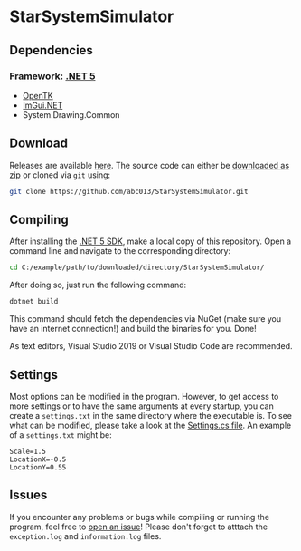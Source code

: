 # StarSystemSimulator


## Dependencies
### Framework: [.NET 5](https://dotnet.microsoft.com/download/dotnet/5.0)
- [OpenTK](https://github.com/opentk/opentk)
- [ImGui.NET](https://github.com/mellinoe/ImGui.NET)
- System.Drawing.Common

## Download
Releases are available [here](https://github.com/abc013/StarSystemSimulator/releases).
The source code can either be [downloaded as zip](https://github.com/abc013/StarSystemSimulator/archive/master.zip) or cloned via `git` using:
```sh
git clone https://github.com/abc013/StarSystemSimulator.git
```

## Compiling
After installing the [.NET 5 SDK](https://dotnet.microsoft.com/download/dotnet/5.0), make a local copy of this repository.
Open a command line and navigate to the corresponding directory:
```sh
cd C:/example/path/to/downloaded/directory/StarSystemSimulator/
```
After doing so, just run the following command:
```sh
dotnet build
```
This command should fetch the dependencies via NuGet (make sure you have an internet connection!) and build the binaries for you. Done!

As text editors, Visual Studio 2019 or Visual Studio Code are recommended.

## Settings
Most options can be modified in the program. However, to get access to more settings or to have the same arguments at every startup, you can create a `settings.txt` in the same directory where the executable is. To see what can be modified, please take a look at the [Settings.cs file](https://github.com/abc013/StarSystemSimulator/blob/master/StarSystemSimulator/Settings.cs). An example of a `settings.txt` might be:
```
Scale=1.5
LocationX=-0.5
LocationY=0.55
```

## Issues
If you encounter any problems or bugs while compiling or running the program, feel free to [open an issue](https://github.com/abc013/StarSystemSimulator/issues/new)! Please don't forget to atttach the `exception.log` and `information.log` files.
